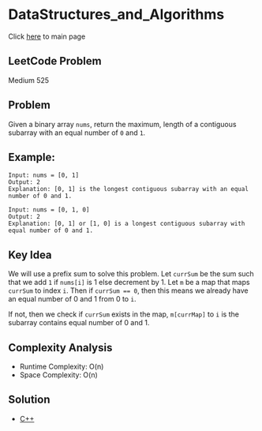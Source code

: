 # DataStructures_and_Algorithms
Click [here](../../README.md) to main page

## LeetCode Problem
Medium 525

## Problem
Given a binary array `nums`, return the maximum, length of a contiguous subarray with an equal number of `0` and `1`. 

## Example:
```
Input: nums = [0, 1]
Output: 2
Explanation: [0, 1] is the longest contiguous subarray with an equal number of 0 and 1.

Input: nums = [0, 1, 0]
Output: 2
Explanation: [0, 1] or [1, 0] is a longest contiguous subarray with equal number of 0 and 1.
```

## Key Idea
We will use a prefix sum to solve this problem. Let `currSum` be the sum such that we add `1` if `nums[i]` is 1 else decrement by 1. Let `m` be a map that maps `currSum` to index `i`. Then if `currSum == 0`, then this means we already have an equal number of 0 and 1 from 0 to `i`.

If not, then we check if `currSum` exists in the map, `m[currMap]` to `i` is the subarray contains equal number of 0 and 1.

## Complexity Analysis
- Runtime Complexity: O(n)
- Space Complexity: O(n)

## Solution
- [C++](./solution.cpp)